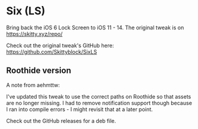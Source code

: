 # Six (LS)
Bring back the iOS 6 Lock Screen to iOS 11 - 14. The original tweak is on https://skitty.xyz/repo/

Check out the original tweak's GitHub here: https://github.com/Skittyblock/SixLS

## Roothide version
A note from aehmttw:

I've updated this tweak to use the correct paths on Roothide so that assets are no longer missing. I had to remove notification support though because I ran into compile errors - I might revisit that at a later point. 

Check out the GitHub releases for a deb file.
